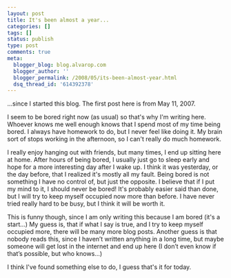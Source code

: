 ```yaml
---
layout: post
title: It's been almost a year...
categories: []
tags: []
status: publish
type: post
comments: true
meta:
  blogger_blog: blog.alvarop.com
  blogger_author: ''
  blogger_permalink: /2008/05/its-been-almost-year.html
  dsq_thread_id: '614392378'
---
```

...since I started this blog. The first post here is from May 11, 2007.

I seem to be bored right now (as usual) so that's why I'm writing here. Whoever knows me well enough knows that I spend most of my time being bored. I always have homework to do, but I never feel like doing it. My brain sort of stops working in the afternoon, so I can't really do much homework.

I really enjoy hanging out with friends, but many times, I end up sitting here at home. After hours of being bored, I usually just go to sleep early and hope for a more interesting day after I wake up. I think it was yesterday, or the day before, that I realized it's mostly all my fault. Being bored is not something I have no control of, but just the opposite. I believe that if I put my mind to it, I should never be bored! It's probably easier said than done, but I will try to keep myself occupied now more than before. I have never tried really hard to be busy, but I think it will be worth it.

This is funny though, since I am only writing this because I am bored (it's a start...) My guess is, that if what I say is true, and I try to keep myself occupied more, there will be many more blog posts. Another guess is that nobody reads this, since I haven’t written anything in a long time, but maybe someone will get lost in the internet and end up here (I don’t even know if that’s possible, but who knows…)

I think I've found something else to do, I guess that's it for today.
